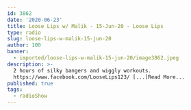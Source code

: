 ```yaml
---
id: 3862
date: '2020-06-23'
title: Loose Lips w/ Malik - 15-Jun-20 - Loose Lips
type: radio
slug: loose-lips-w-malik-15-jun-20
author: 100
banner:
  - imported/loose-lips-w-malik-15-jun-20/image3862.jpeg
description: >-
  2 hours of silky bangers and wiggly workouts.
  https://www.facebook.com/LooseLips123/ [...]Read More...
published: true
tags:
  - radioShow
---
```

